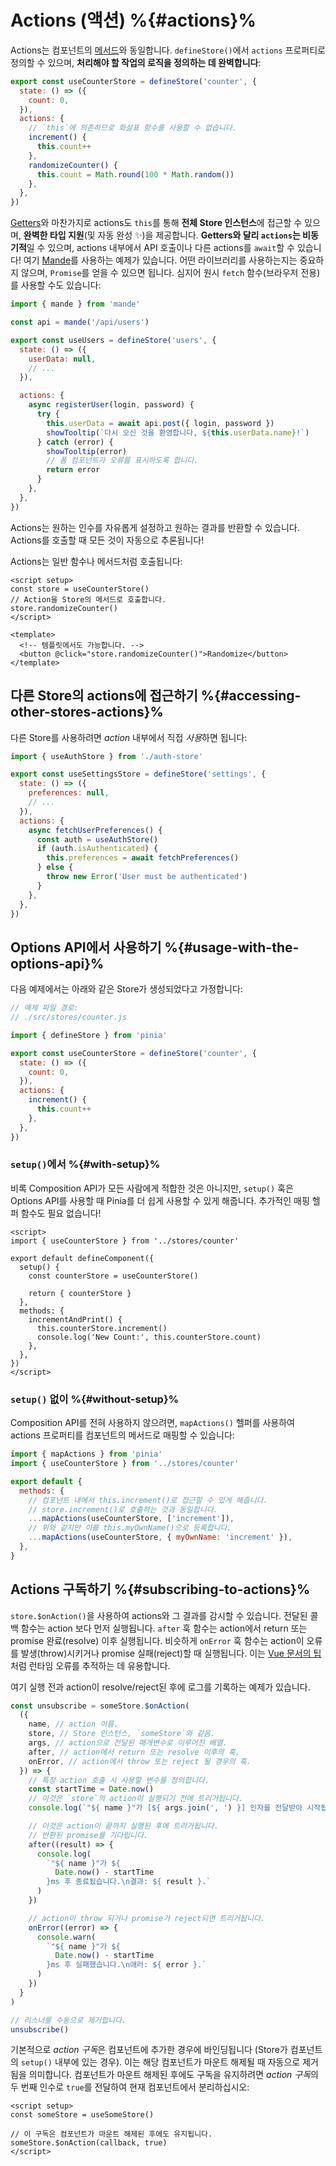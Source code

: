 # Actions (액션) %{#actions}%

<!-- <VueSchoolLink
  href="https://vueschool.io/lessons/synchronous-and-asynchronous-actions-in-pinia"
  title="Learn all about actions in Pinia"
/> -->

<MasteringPiniaLink v-if="false"
  href="https://masteringpinia.com/lessons/the-3-pillars-of-pinia-actions"
  title="Learn all about actions in Pinia"
/>

Actions는 컴포넌트의 [메서드](https://ko.vuejs.org/api/options-state.html#methods)와 동일합니다. `defineStore()`에서 `actions` 프로퍼티로 정의할 수 있으며, **처리해야 할 작업의 로직을 정의하는 데 완벽합니다**:

```js
export const useCounterStore = defineStore('counter', {
  state: () => ({
    count: 0,
  }),
  actions: {
    // `this`에 의존하므로 화살표 함수를 사용할 수 없습니다.
    increment() {
      this.count++
    },
    randomizeCounter() {
      this.count = Math.round(100 * Math.random())
    },
  },
})
```

[Getters](./getters.md)와 마찬가지로 actions도 `this`를 통해 **전체 Store 인스턴스**에 접근할 수 있으며, **완벽한 타입 지원**(및 자동 완성 ✨)을 제공합니다. **Getters와 달리 `actions`는 비동기적**일 수 있으며, actions 내부에서 API 호출이나 다른 actions를 `await`할 수 있습니다! 여기 [Mande](https://github.com/posva/mande)를 사용하는 예제가 있습니다. 어떤 라이브러리를 사용하는지는 중요하지 않으며, `Promise`를 얻을 수 있으면 됩니다. 심지어 원시 `fetch` 함수(브라우저 전용)를 사용할 수도 있습니다:

```js
import { mande } from 'mande'

const api = mande('/api/users')

export const useUsers = defineStore('users', {
  state: () => ({
    userData: null,
    // ...
  }),

  actions: {
    async registerUser(login, password) {
      try {
        this.userData = await api.post({ login, password })
        showTooltip(`다시 오신 것을 환영합니다, ${this.userData.name}!`)
      } catch (error) {
        showTooltip(error)
        // 폼 컴포넌트가 오류를 표시하도록 합니다.
        return error
      }
    },
  },
})
```

Actions는 원하는 인수를 자유롭게 설정하고 원하는 결과를 반환할 수 있습니다. Actions를 호출할 때 모든 것이 자동으로 추론됩니다!

Actions는 일반 함수나 메서드처럼 호출됩니다:

```vue
<script setup>
const store = useCounterStore()
// Action을 Store의 메서드로 호출합니다.
store.randomizeCounter()
</script>

<template>
  <!-- 템플릿에서도 가능합니다. -->
  <button @click="store.randomizeCounter()">Randomize</button>
</template>
```

## 다른 Store의 actions에 접근하기 %{#accessing-other-stores-actions}%

다른 Store를 사용하려면 _action_ 내부에서 직접 *사용*하면 됩니다:

```js
import { useAuthStore } from './auth-store'

export const useSettingsStore = defineStore('settings', {
  state: () => ({
    preferences: null,
    // ...
  }),
  actions: {
    async fetchUserPreferences() {
      const auth = useAuthStore()
      if (auth.isAuthenticated) {
        this.preferences = await fetchPreferences()
      } else {
        throw new Error('User must be authenticated')
      }
    },
  },
})
```

## Options API에서 사용하기 %{#usage-with-the-options-api}%

<VueSchoolLink
  href="https://vueschool.io/lessons/access-pinia-actions-in-the-options-api"
  title="Access Pinia Getters via the Options API"
/>

다음 예제에서는 아래와 같은 Store가 생성되었다고 가정합니다:

```js
// 예제 파일 경로:
// ./src/stores/counter.js

import { defineStore } from 'pinia'

export const useCounterStore = defineStore('counter', {
  state: () => ({
    count: 0,
  }),
  actions: {
    increment() {
      this.count++
    },
  },
})
```

### `setup()`에서 %{#with-setup}%

비록 Composition API가 모든 사람에게 적합한 것은 아니지만, `setup()` 훅은 Options API를 사용할 때 Pinia를 더 쉽게 사용할 수 있게 해줍니다. 추가적인 매핑 헬퍼 함수도 필요 없습니다!

```vue
<script>
import { useCounterStore } from '../stores/counter'

export default defineComponent({
  setup() {
    const counterStore = useCounterStore()

    return { counterStore }
  },
  methods: {
    incrementAndPrint() {
      this.counterStore.increment()
      console.log('New Count:', this.counterStore.count)
    },
  },
})
</script>
```

### `setup()` 없이 %{#without-setup}%

Composition API를 전혀 사용하지 않으려면, `mapActions()` 헬퍼를 사용하여 actions 프로퍼티를 컴포넌트의 메서드로 매핑할 수 있습니다:

```js
import { mapActions } from 'pinia'
import { useCounterStore } from '../stores/counter'

export default {
  methods: {
    // 컴포넌트 내에서 this.increment()로 접근할 수 있게 해줍니다.
    // store.increment()로 호출하는 것과 동일합니다.
    ...mapActions(useCounterStore, ['increment']),
    // 위와 같지만 이를 this.myOwnName()으로 등록합니다.
    ...mapActions(useCounterStore, { myOwnName: 'increment' }),
  },
}
```

## Actions 구독하기 %{#subscribing-to-actions}%

`store.$onAction()`을 사용하여 actions와 그 결과를 감시할 수 있습니다. 전달된 콜백 함수는 action 보다 먼저 실행됩니다. `after` 훅 함수는 action에서 return 또는 promise 완료(resolve) 이후 실행됩니다. 비슷하게 `onError` 훅 함수는 action이 오류를 발생(throw)시키거나 promise 실패(reject)할 때 실행됩니다. 이는 [Vue 문서의 팁](https://ko.vuejs.org/guide/best-practices/production-deployment#tracking-runtime-errors)처럼 런타임 오류를 추적하는 데 유용합니다.

여기 실행 전과 action이 resolve/reject된 후에 로그를 기록하는 예제가 있습니다.

```js
const unsubscribe = someStore.$onAction(
  ({
    name, // action 이름.
    store, // Store 인스턴스, `someStore`와 같음.
    args, // action으로 전달된 매개변수로 이루어진 배열.
    after, // action에서 return 또는 resolve 이후의 훅.
    onError, // action에서 throw 또는 reject 될 경우의 훅.
  }) => {
    // 특정 action 호출 시 사용할 변수를 정의합니다.
    const startTime = Date.now()
    // 이것은 `store`의 action이 실행되기 전에 트리거됩니다.
    console.log(`"${ name }"가 [${ args.join(', ') }] 인자를 전달받아 시작됩니다.`)

    // 이것은 action이 끝까지 실행된 후에 트리거됩니다.
    // 반환된 promise를 기다립니다.
    after((result) => {
      console.log(
        `"${ name }"가 ${
          Date.now() - startTime
        }ms 후 종료됬습니다.\n결과: ${ result }.`
      )
    })

    // action이 throw 되거나 promise가 reject되면 트리거됩니다.
    onError((error) => {
      console.warn(
        `"${ name }"가 ${
          Date.now() - startTime
        }ms 후 실패했습니다.\n애러: ${ error }.`
      )
    })
  }
)

// 리스너를 수동으로 제거합니다.
unsubscribe()
```

기본적으로 *action 구독*은 컴포넌트에 추가한 경우에 바인딩됩니다 (Store가 컴포넌트의 `setup()` 내부에 있는 경우). 이는 해당 컴포넌트가 마운트 해제될 때 자동으로 제거됨을 의미합니다. 컴포넌트가 마운트 해제된 후에도 구독을 유지하려면 *action 구독*의 두 번째 인수로 `true`를 전달하여 현재 컴포넌트에서 분리하십시오:

```vue
<script setup>
const someStore = useSomeStore()

// 이 구독은 컴포넌트가 마운트 해제된 후에도 유지됩니다.
someStore.$onAction(callback, true)
</script>
```